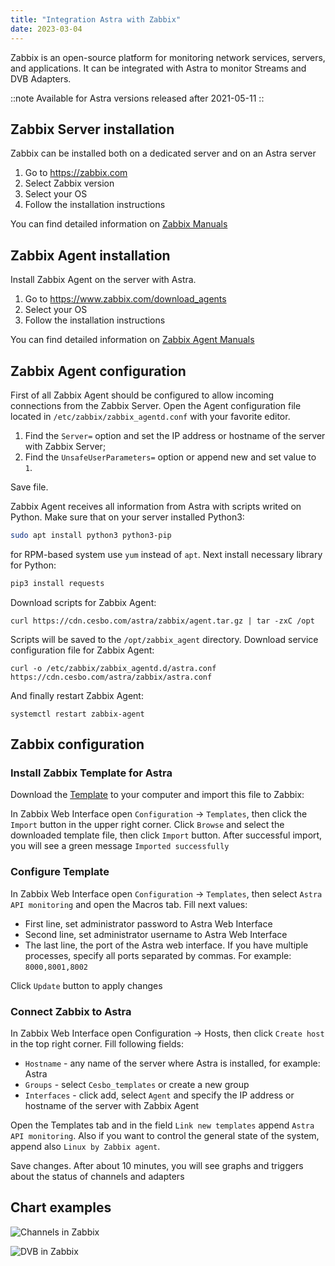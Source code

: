 ```yaml
---
title: "Integration Astra with Zabbix"
date: 2023-03-04
---
```


Zabbix is an open-source platform for monitoring network services, servers, and applications. It can be integrated with Astra to monitor Streams and DVB Adapters.

::note
Available for Astra versions released after 2021-05-11
::

## Zabbix Server installation

Zabbix can be installed both on a dedicated server and on an Astra server

1. Go to https://zabbix.com
2. Select Zabbix version
3. Select your OS
4. Follow the installation instructions

You can find detailed information on [Zabbix Manuals](https://www.zabbix.com/manuals)

## Zabbix Agent installation

Install Zabbix Agent on the server with Astra.

1. Go to https://www.zabbix.com/download_agents
2. Select your OS
3. Follow the installation instructions

You can find detailed information on [Zabbix Agent Manuals](https://www.zabbix.com/documentation/current/manual/concepts/agent)

## Zabbix Agent configuration

First of all Zabbix Agent should be configured to allow incoming connections from the Zabbix Server. Open the Agent configuration file located in `/etc/zabbix/zabbix_agentd.conf` with your favorite editor.

1. Find the `Server=` option and set the IP address or hostname of the server with Zabbix Server;
2. Find the `UnsafeUserParameters=` option or append new and set value to `1`.

Save file.

Zabbix Agent receives all information from Astra with scripts writed on Python. Make sure that on your server installed Python3:

```sh
sudo apt install python3 python3-pip
```

for RPM-based system use `yum` instead of `apt`. Next install necessary library for Python:

```sh
pip3 install requests
```

Download scripts for Zabbix Agent:

```
curl https://cdn.cesbo.com/astra/zabbix/agent.tar.gz | tar -zxC /opt
```

Scripts will be saved to the `/opt/zabbix_agent` directory. Download service configuration file for Zabbix Agent:

```
curl -o /etc/zabbix/zabbix_agentd.d/astra.conf https://cdn.cesbo.com/astra/zabbix/astra.conf
```

And finally restart Zabbix Agent:

```
systemctl restart zabbix-agent
```

## Zabbix configuration

### Install Zabbix Template for Astra

Download the [Template](https://cdn.cesbo.com/astra/zabbix/zbx_astra.xml) to your computer and import this file to Zabbix:

In Zabbix Web Interface open `Configuration` -> `Templates`, then click the `Import` button in the upper right corner. Click `Browse` and select the downloaded template file, then click `Import` button. After successful import, you will see a green message `Imported successfully`

### Configure Template

In Zabbix Web Interface open `Configuration` -> `Templates`, then select `Astra API monitoring` and open the Macros tab. Fill next values:

- First line, set administrator password to Astra Web Interface
- Second line, set administrator username to Astra Web Interface
- The last line, the port of the Astra web interface. If you have multiple processes, specify all ports separated by commas. For example: `8000,8001,8002`

Click `Update` button to apply changes

### Connect Zabbix to Astra

In Zabbix Web Interface open Configuration -> Hosts, then click `Create host` in the top right corner. Fill following fields:

- `Hostname` - any name of the server where Astra is installed, for example: Astra
- `Groups` - select `Cesbo_templates` or create a new group
- `Interfaces` - click add, select `Agent` and specify the IP address or hostname of the server with Zabbix Agent

Open the Templates tab and in the field `Link new templates` append `Astra API monitoring`. Also if you want to control the general state of the system, append also `Linux by Zabbix agent`.

Save changes. After about 10 minutes, you will see graphs and triggers about the status of channels and adapters

## Chart examples

![Channels in Zabbix](https://cdn.cesbo.com/help/astra/monitoring/export/zabbix/zabbix-channel.png)

![DVB in Zabbix](https://cdn.cesbo.com/help/astra/monitoring/export/zabbix/zabbix-dvb.png)
